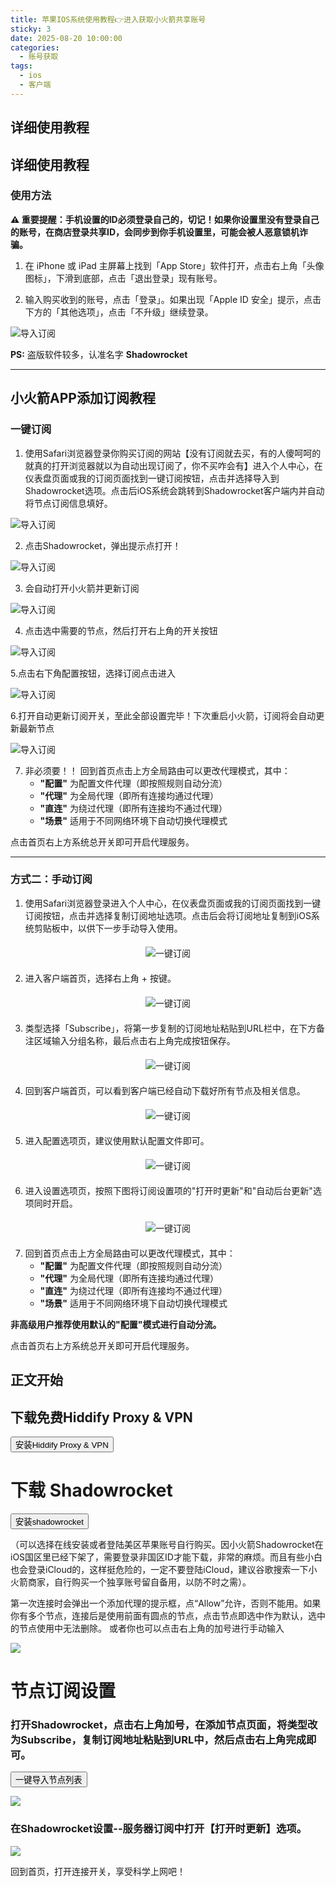 ```yaml
---
title: 苹果IOS系统使用教程👉进入获取小火箭共享账号
sticky: 3
date: 2025-08-20 10:00:00
categories: 
  - 账号获取
tags:
  - ios
  - 客户端
---
```

## 详细使用教程

## 详细使用教程

### 使用方法

**⚠️ 重要提醒：手机设置的ID必须登录自己的，切记！如果你设置里没有登录自己的账号，在商店登录共享ID，会同步到你手机设置里，可能会被人恶意锁机诈骗。**

1. 在 iPhone 或 iPad 主屏幕上找到「App Store」软件打开，点击右上角「头像图标」，下滑到底部，点击「退出登录」现有账号。

2. 输入购买收到的账号，点击「登录」。如果出现「Apple ID 安全」提示，点击下方的「其他选项」，点击「不升级」继续登录。

![导入订阅](/source/_posts/ios/7.jpg)

**PS:** 盗版软件较多，认准名字 **Shadowrocket**

---

## 小火箭APP添加订阅教程

### 一键订阅

1. 使用Safari浏览器登录你购买订阅的网站【没有订阅就去买，有的人傻呵呵的就真的打开浏览器就以为自动出现订阅了，你不买咋会有】进入个人中心，在仪表盘页面或我的订阅页面找到一键订阅按钮，点击并选择导入到Shadowrocket选项。点击后iOS系统会跳转到Shadowrocket客户端内并自动将节点订阅信息填好。

![导入订阅](/source/_posts/ios/1.png)

2. 点击Shadowrocket，弹出提示点打开！

![导入订阅](/source/_posts/ios/2.png)

3. 会自动打开小火箭并更新订阅

![导入订阅](/source/_posts/ios/3.png)

4. 点击选中需要的节点，然后打开右上角的开关按钮

![导入订阅](/source/_posts/ios/4.png)

5.点击右下角配置按钮，选择订阅点击进入

![导入订阅](/source/_posts/ios/5.png)

6.打开自动更新订阅开关，至此全部设置完毕！下次重启小火箭，订阅将会自动更新最新节点

![导入订阅](/source/_posts/ios/6.png)

7. 非必须要！！
    回到首页点击上方全局路由可以更改代理模式，其中：
   - **"配置"** 为配置文件代理（即按照规则自动分流）
   - **"代理"** 为全局代理（即所有连接均通过代理）
   - **"直连"** 为绕过代理（即所有连接均不通过代理）
   - **"场景"** 适用于不同网络环境下自动切换代理模式

点击首页右上方系统总开关即可开启代理服务。

---

### 方式二：手动订阅

1. 使用Safari浏览器登录进入个人中心，在仪表盘页面或我的订阅页面找到一键订阅按钮，点击并选择复制订阅地址选项。点击后会将订阅地址复制到iOS系统剪贴板中，以供下一步手动导入使用。

<div style="text-align: center; margin: 20px 0;">
<img src="https://pic.ybfl.xyz/i/2023/02/22/113lf8n-0.png" alt="一键订阅" style="max-width: 100%; height: auto;" />
</div>

2. 进入客户端首页，选择右上角 + 按键。

<div style="text-align: center; margin: 20px 0;">
<img src="https://pic.ybfl.xyz/i/2023/02/22/113l3uk-0.png" alt="一键订阅" style="max-width: 100%; height: auto;" />
</div>

3. 类型选择「Subscribe」，将第一步复制的订阅地址粘贴到URL栏中，在下方备注区域输入分组名称，最后点击右上角完成按钮保存。

<div style="text-align: center; margin: 20px 0;">
<img src="https://pic.ybfl.xyz/i/2023/02/22/114vkht-0.png" alt="一键订阅" style="max-width: 100%; height: auto;" />
</div>

4. 回到客户端首页，可以看到客户端已经自动下载好所有节点及相关信息。

<div style="text-align: center; margin: 20px 0;">
<img src="https://pic.ybfl.xyz/i/2023/02/22/11140tl-0.png" alt="一键订阅" style="max-width: 100%; height: auto;" />
</div>

5. 进入配置选项页，建议使用默认配置文件即可。

<div style="text-align: center; margin: 20px 0;">
<img src="https://pic.ybfl.xyz/i/2023/02/22/10zi0t8-0.png" alt="一键订阅" style="max-width: 100%; height: auto;" />
</div>

6. 进入设置选项页，按照下图将订阅设置项的"打开时更新"和"自动后台更新"选项同时开启。

<div style="text-align: center; margin: 20px 0;">
<img src="https://pic.ybfl.xyz/i/2023/02/22/10zhv4u-0.png" alt="一键订阅" style="max-width: 100%; height: auto;" />
</div>

7. 回到首页点击上方全局路由可以更改代理模式，其中：
   - **"配置"** 为配置文件代理（即按照规则自动分流）
   - **"代理"** 为全局代理（即所有连接均通过代理）
   - **"直连"** 为绕过代理（即所有连接均不通过代理）
   - **"场景"** 适用于不同网络环境下自动切换代理模式

**非高级用户推荐使用默认的"配置"模式进行自动分流。**

点击首页右上方系统总开关即可开启代理服务。
## 正文开始
<h2>下载免费Hiddify Proxy & VPN  </h2>
<p><a href="https://apps.apple.com/us/app/hiddify-proxy-vpn/id6596777532"target="_blank"><button class="btn btn-hero-primary"><i class="far fa fa-share"></i>安装Hiddify Proxy & VPN</button></a></p>

# 下载 Shadowrocket
   <p><a href="https://apps.apple.com/ca/app/shadowrocket/id932747118"target="_blank"><button class="btn btn-hero-primary"><i class="far fa fa-share"></i>安装shadowrocket</button></a></p>
 （可以选择在线安装或者登陆美区苹果账号自行购买。因小火箭Shadowrocket在iOS国区里已经下架了，需要登录非国区ID才能下载，非常的麻烦。而且有些小白也会登录iCloud的，这样挺危险的，一定不要登陆iCloud，建议谷歌搜索一下小火箭商家，自行购买一个独享账号留自备用，以防不时之需）。

第一次连接时会弹出一个添加代理的提示框，点“Allow”允许，否则不能用。如果你有多个节点，连接后是使用前面有圆点的节点，点击节点即选中作为默认，选中的节点使用中无法删除。
或者你也可以点击右上角的加号进行手动输入

![](https://fastly.jsdelivr.net/gh/wangn9900/tuchuang@main//img/s02.png)

# 节点订阅设置


### 打开Shadowrocket，点击右上角加号，在添加节点页面，将类型改为Subscribe，复制订阅地址粘贴到URL中，然后点击右上角完成即可。
<p><a href="shadowrocket://add/sub://{{safeBase64SubscribeUrl}}?remark={{siteName}}" target="_blank"><button class="btn btn-hero-primary"><i class="far fa fa-share"></i> 一键导入节点列表</button></a></p>

![](https://fastly.jsdelivr.net/gh/wangn9900/tuchuang@main//img/s5.jpg)

### 在Shadowrocket设置--服务器订阅中打开【打开时更新】选项。

![](https://fastly.jsdelivr.net/gh/wangn9900/tuchuang@main//img/s6.png)

回到首页，打开连接开关，享受科学上网吧！
